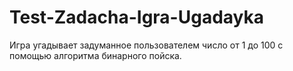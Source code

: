# Test-Zadacha-Igra-Ugadayka

Игра угадывает задуманное пользователем число от 1 до 100 с помощью алгоритма бинарного пойска.

